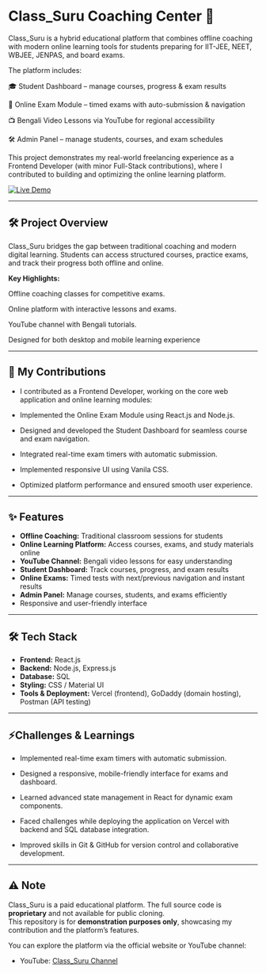 # Class_Suru Coaching Center 🏫

Class_Suru is a hybrid educational platform that combines offline coaching with modern online learning tools for students preparing for IIT-JEE, NEET, WBJEE, JENPAS, and board exams.

The platform includes:

🎓 Student Dashboard – manage courses, progress & exam results

📝 Online Exam Module – timed exams with auto-submission & navigation

📺 Bengali Video Lessons via YouTube for regional accessibility

🛠 Admin Panel – manage students, courses, and exam schedules

This project demonstrates my real-world freelancing experience as a Frontend Developer (with minor Full-Stack contributions), where I contributed to building and optimizing the online learning platform.

[![Live Demo](https://img.shields.io/badge/Live%20Demo-Class_Suru-blue)](https://www.classsuru.in/)

---
## 🛠 Project Overview

Class_Suru bridges the gap between traditional coaching and modern digital learning. Students can access structured courses, practice exams, and track their progress both offline and online.

**Key Highlights:**

Offline coaching classes for competitive exams.

Online platform with interactive lessons and exams.

YouTube channel with Bengali tutorials.

Designed for both desktop and mobile learning experience


---

## 👤 My Contributions 

- I contributed as a Frontend Developer, working on the core web application and online learning modules:

- Implemented the Online Exam Module using React.js and Node.js.

- Designed and developed the Student Dashboard for seamless course and exam navigation.

- Integrated real-time exam timers with automatic submission.

- Implemented responsive UI using Vanila CSS.

- Optimized platform performance and ensured smooth user experience.


---

## ✨ Features 
- **Offline Coaching:** Traditional classroom sessions for students  
- **Online Learning Platform:** Access courses, exams, and study materials online  
- **YouTube Channel:** Bengali video lessons for easy understanding  
- **Student Dashboard:** Track courses, progress, and exam results  
- **Online Exams:** Timed tests with next/previous navigation and instant results  
- **Admin Panel:** Manage courses, students, and exams efficiently  
- Responsive and user-friendly interface  

---

## 🛠️ Tech Stack 
- **Frontend:** React.js  
- **Backend:** Node.js, Express.js  
- **Database:** SQL
- **Styling:** CSS /  Material UI
- **Tools & Deployment:** Vercel (frontend), GoDaddy (domain hosting), Postman (API testing)

---

## ⚡Challenges & Learnings

- Implemented real-time exam timers with automatic submission.

- Designed a responsive, mobile-friendly interface for exams and dashboard.

- Learned advanced state management in React for dynamic exam components.

- Faced challenges while deploying the application on Vercel with backend and SQL database integration.
- Improved skills in Git & GitHub for version control and collaborative development.



---

## ⚠️ Note 
Class_Suru is a paid educational platform. The full source code is **proprietary** and not available for public cloning.  
This repository is for **demonstration purposes only**, showcasing my contribution and the platform’s features.  

You can explore the platform via the official website or YouTube channel:
- YouTube: [Class_Suru Channel](https://www.youtube.com/@class_suru)

